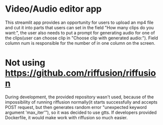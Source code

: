 # Video/Audio editor app

This streamlit app provides an opportunity for users to upload an mp4 file and cut it into parts that users can set in the field "How many clips do you want:", the user also needs to put a prompt for generating audio for one of the clips(user can choose clip in "Choose clip with generated audio:"). Field column num is responsible for the number of in one column on the screen.

# Not using https://github.com/riffusion/riffusion

During development, the provided repository wasn't used, because of the impossibility of running riffusion normally(it starts successfully and accepts POST request, but then generates random error "unexpected keyword argument 'max_iter'"), so it was decided to use gtts. If developers provided Dockerfile, it would make work with riffusion so much easier.
